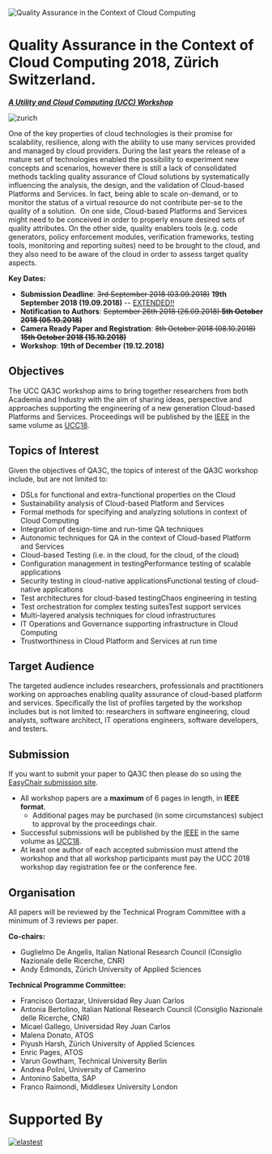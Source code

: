 ![Quality Assurance in the Context of Cloud Computing](logo.png)

# Quality Assurance in the Context of Cloud Computing 2018, Zürich Switzerland.

***[A Utility and Cloud Computing (UCC) Workshop](http://ucc-conference.org)***

![zurich](zurich.jpg)

One of the key properties of cloud technologies is their promise for scalability, resilience, along with the ability to use many services provided and managed by cloud providers. During the last years the release of a mature set of technologies enabled the possibility to experiment new concepts and scenarios, however there is still a lack of consolidated methods tackling quality assurance of Cloud solutions by systematically influencing the analysis, the design, and the validation of Cloud-based Platforms and Services. In fact, being able to scale on-demand, or to monitor the status of a virtual resource do not contribute per-se to the quality of a solution.  On one side, Cloud-based Platforms and Services might need to be conceived in order to properly ensure desired sets of quality attributes. On the other side, quality enablers tools (e.g. code generators, policy enforcement modules, verification frameworks, testing tools, monitoring and reporting suites) need to be brought to the cloud, and they also need to be aware of the cloud in order to assess target quality aspects.

**Key Dates:**

* **Submission Deadline**: ~~3rd September 2018 (03.09.2018)~~ **19th September 2018 (19.09.2018)** -- <u>EXTENDED!!</u> 
* **Notification to Authors**: ~~September 26th 2018 (26.09.2018) **5th October 2018 (05.10.2018)**~~
* **Camera Ready Paper and Registration**: ~~8th October 2018 (08.10.2018) **15th October 2018 (15.10.2018)**~~
* **Workshop**: **19th of December (19.12.2018)**

## Objectives

The UCC QA3C workshop aims to bring together researchers from both Academia and Industry with the aim of sharing ideas, perspective and approaches supporting the engineering of a new generation Cloud-based Platforms and Services. Proceedings will be published by the [IEEE](http://www.ieee.org) in the same volume as [UCC18](http://ucc-conference.org).

## Topics of Interest

Given the objectives of QA3C, the topics of interest of the QA3C workshop include, but are not limited to:

* DSLs for functional and extra-functional properties on the Cloud
* Sustainability analysis of Cloud-based Platform and Services
* Formal methods for specifying and analyzing solutions in context of Cloud Computing
* Integration of design-time and run-time QA techniques
* Autonomic techniques for QA in the context of Cloud-based Platform and Services
* Cloud-based Testing (i.e. in the cloud, for the cloud, of the cloud)
* Configuration management in testingPerformance testing of scalable applications
* Security testing in cloud-native applicationsFunctional testing of cloud-native applications
* Test architectures for cloud-based testingChaos engineering in testing
* Test orchestration for complex testing suitesTest support services
* Multi-layered analysis techniques for cloud infrastructures
* IT Operations and Governance supporting infrastructure in Cloud Computing
* Trustworthiness in Cloud Platform and Services at run time

## Target Audience

The targeted audience includes researchers, professionals and practitioners working on approaches enabling quality assurance of cloud-based platform and services. Specifically the list of profiles targeted by the workshop includes but is not limited to: researchers in software engineering, cloud analysts, software architect, IT operations engineers, software developers, and testers.

## Submission

If you want to submit your paper to QA3C then please do so using the [EasyChair submission site](https://easychair.org/conferences/?conf=qa3c).  

* All workshop papers are a **maximum** of 6 pages in length, in **IEEE format**. 
  * Additional pages may be purchased (in some circumstances) subject to approval by the proceedings chair.
* Successful submissions will be published by the [IEEE](http://www.ieee.org) in the same volume as [UCC18](http://ucc-conference.org).
* At least one author of each accepted submission must attend the workshop and that all workshop participants must pay the UCC 2018 workshop day registration fee or the conference fee.

## Organisation

All papers will be reviewed by the Technical Program Committee with a minimum of 3 reviews per paper. 

**Co-chairs:**

* Guglielmo De Angelis, Italian National Research Council (Consiglio Nazionale delle Ricerche, CNR)
* Andy Edmonds, Zürich University of Applied Sciences

**Technical Programme Committee:**

* Francisco Gortazar, Universidad Rey Juan Carlos
* Antonia Bertolino, Italian National Research Council (Consiglio Nazionale delle Ricerche, CNR)
* Micael Gallego, Universidad Rey Juan Carlos
* Malena Donato, ATOS
* Piyush Harsh, Zürich University of Applied Sciences
* Enric Pages, ATOS
* Varun Gowtham, Technical University Berlin
* Andrea Polini, University of Camerino
* Antonino Sabetta, SAP
* Franco Raimondi, Middlesex University London

# Supported By

[![elastest](./elastest.png)](http://www.elastest.io)